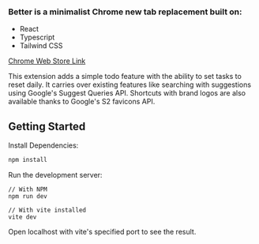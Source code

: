 ### Better is a minimalist Chrome new tab replacement built on:
- React
- Typescript
- Tailwind CSS

[Chrome Web Store Link](https://chromewebstore.google.com/detail/better-a-minimalist-homep/jdcmepbgbhbdjbedbblkpmldimkbekgf)

This extension adds a simple todo feature with the ability to set tasks to reset daily. It carries over existing features like searching with suggestions using Google's Suggest Queries API. Shortcuts with brand logos are also available thanks to Google's S2 favicons API.

## Getting Started

Install Dependencies:

```bash
npm install
```

Run the development server:
```
// With NPM
npm run dev

// With vite installed
vite dev
```

Open localhost with vite's specified port to see the result.